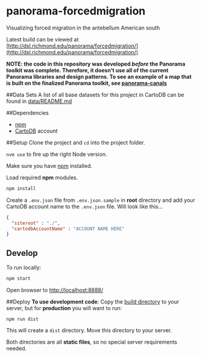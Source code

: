 # panorama-forcedmigration
Visualizing forced migration in the antebellum American south

Latest build can be viewed at [http://dsl.richmond.edu/panorama/forcedmigration/](http://dsl.richmond.edu/panorama/forcedmigration/)

**NOTE: the code in this repository was developed _before_ the Panorama toolkit was complete. Therefore, it doesn't use all of the current Panorama libraries and design patterns. To see an example of a map that is built on the finalized Panorama toolkit, see [panorama-canals](https://github.com/americanpanorama/panorama-canals)**

##Data Sets
A list of all base datasets for this project in CartoDB can be found in [data/README.md](data/README.md)

##Dependencies
* [npm](https://www.npmjs.com/)
* [CartoDB](https://cartodb.com/) account

##Setup
Clone the project and `cd` into the project folder.

`nvm use` to fire up the right Node version.

Make sure you have [npm](https://www.npmjs.com/) installed.

Load required **npm** modules.
```bash
npm install
```

Create a `.env.json` file from `.env.json.sample` in **root** directory and add your CartoDB account name to the `.env.json` file. Will look like this...
```json
{
  "siteroot" : "./",
  "cartodbAccountName" : "ACCOUNT NAME HERE"
}
```

## Develop
To run locally:
```bash
npm start
```
Open browser to [http://localhost:8888/](http://localhost:8888/)

##Deploy
**To use development code**: Copy the [build directory](./build) to your server, but for **production** you will want to run:
```
npm run dist
```

This will create a `dist` directory. Move this directory to your server.

Both directories are all **static files**, so no special server requirements needed.
